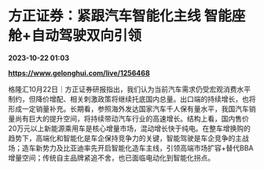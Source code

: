 # 方正证券：紧跟汽车智能化主线 智能座舱+自动驾驶双向引领

**2023-10-22 01:03**

**https://www.gelonghui.com/live/1256468**

格隆汇10月22日｜方正证券研报指出，我们认为当前汽车需求仍受宏观消费水平制约，但降价增配、相关刺激政策将继续托底国内总量。出口端的持续增长，也将形成一定销量补充。长期看，参照海外发达国家汽车千人保有量水平，我国汽车销量尚有巨大的提升空间，将持续带动汽车行业的高速增长。结构上看，国内售价20万元以上新能源乘用车是核心增量市场，混动增长快于纯电。在整车增换购的趋势下，高端化和智能化是车企保持竞争力的关键，智能驾驶是车企竞争的主战场；造车新势力及比亚迪率先开启智能化造车主线，引领高端市场扩容+替代BBA增量空间；传统自主品牌紧追不舍，也已面临电动化到智能化拐点。